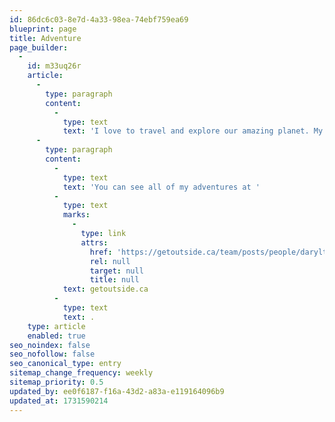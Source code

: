 ```yaml
---
id: 86dc6c03-8e7d-4a33-98ea-74ebf759ea69
blueprint: page
title: Adventure
page_builder:
  -
    id: m33uq26r
    article:
      -
        type: paragraph
        content:
          -
            type: text
            text: 'I love to travel and explore our amazing planet. My first experience of camping was during high-school when my dad and I went on a 4-day bike trip between Jasper and Banff. I quickly became addicted to the outdoors and spent the next few summers hiking and mountain biking in the Canadian Rockies.'
      -
        type: paragraph
        content:
          -
            type: text
            text: 'You can see all of my adventures at '
          -
            type: text
            marks:
              -
                type: link
                attrs:
                  href: 'https://getoutside.ca/team/posts/people/daryltobedifferent'
                  rel: null
                  target: null
                  title: null
            text: getoutside.ca
          -
            type: text
            text: .
    type: article
    enabled: true
seo_noindex: false
seo_nofollow: false
seo_canonical_type: entry
sitemap_change_frequency: weekly
sitemap_priority: 0.5
updated_by: ee0f6187-f16a-43d2-a83a-e119164096b9
updated_at: 1731590214
---
```


